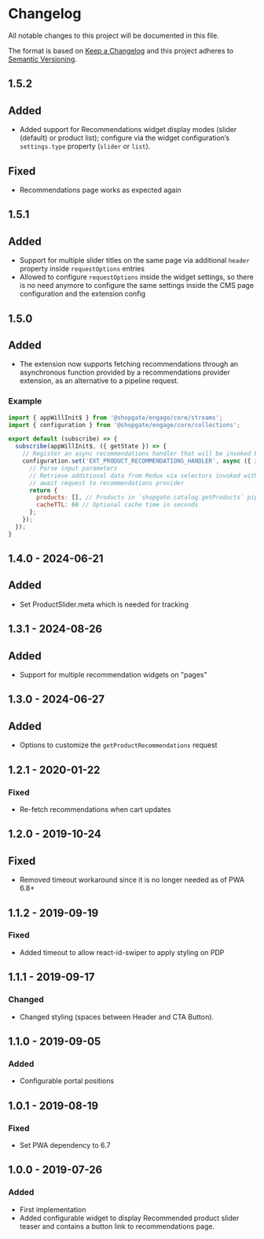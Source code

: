 # Changelog

All notable changes to this project will be documented in this file.

The format is based on [Keep a Changelog](http://keepachangelog.com/) and this project adheres to [Semantic Versioning](http://semver.org/).

## 1.5.2
## Added
- Added support for Recommendations widget display modes (slider (default) or product list); configure via the widget configuration’s `settings.type` property (`slider` or `list`).
## Fixed
- Recommendations page works as expected again

## 1.5.1
## Added
- Support for multiple slider titles on the same page via additional `header` property inside `requestOptions` entries
- Allowed to configure `requestOptions` inside the widget settings, so there is no need anymore to configure the same settings inside the CMS page configuration and the extension config

## 1.5.0
## Added
- The extension now supports fetching recommendations through an asynchronous function provided by a recommendations provider extension, as an alternative to a pipeline request.

### Example
```js
import { appWillInit$ } from '@shopgate/engage/core/streams';
import { configuration } from '@shopgate/engage/core/collections';

export default (subscribe) => {
  subscribe(appWillInit$, ({ getState }) => {
    // Register an async recommendations handler that will be invoked by the @shopgate-project/product-recommendations extension
    configuration.set('EXT_PRODUCT_RECOMMENDATIONS_HANDLER', async ({ id, type, requestOptions = {} }) => {
      // Parse input parameters
      // Retrieve additional data from Redux via selectors invoked with getState()
      // await request to recommendations provider
      return {
        products: [], // Products in `shopgate.catalog.getProducts` pipeline response format
        cacheTTL: 60 // Optional cache time in seconds
      };
    });
  });
}
```

## 1.4.0 - 2024-06-21
## Added
- Set ProductSlider.meta which is needed for tracking

## 1.3.1 - 2024-08-26
## Added
- Support for multiple recommendation widgets on "pages"

## 1.3.0 - 2024-06-27
## Added
- Options to customize the `getProductRecommendations` request

## 1.2.1 - 2020-01-22
### Fixed
- Re-fetch recommendations when cart updates

## 1.2.0 - 2019-10-24
## Fixed
* Removed timeout workaround since it is no longer needed as of PWA 6.8+

## 1.1.2 - 2019-09-19
### Fixed
* Added timeout to allow react-id-swiper to apply styling on PDP

## 1.1.1 - 2019-09-17
### Changed
- Changed styling (spaces between Header and CTA Button).

## 1.1.0 - 2019-09-05
### Added
- Configurable portal positions

## 1.0.1 - 2019-08-19
### Fixed
- Set PWA dependency to 6.7

## 1.0.0 - 2019-07-26
### Added
- First implementation
- Added configurable widget to display Recommended product slider teaser and contains a button link to recommendations page.
